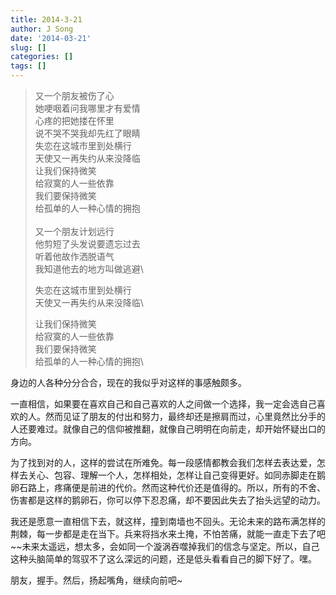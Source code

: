 ```yaml
---
title: 2014-3-21
author: J Song
date: '2014-03-21'
slug: []
categories: []
tags: []
---
```

>又一个朋友被伤了心\
>她哽咽着问我哪里才有爱情\
>心疼的把她搂在怀里\
>说不哭不哭我却先红了眼睛\
>失恋在这城市里到处横行\
>天使又一再失约从来没降临\
>让我们保持微笑\
>给寂寞的人一些依靠\
>我们要保持微笑\
>给孤单的人一种心情的拥抱\
>\
>又一个朋友计划远行\
>他剪短了头发说要遗忘过去\
>听着他故作洒脱语气\
>我知道他去的地方叫做逃避\
>
>失恋在这城市里到处横行\
>天使又一再失约从来没降临\
>
>让我们保持微笑\
>给寂寞的人一些依靠\
>我们要保持微笑\
>给孤单的人一种心情的拥抱\

身边的人各种分分合合，现在的我似乎对这样的事感触颇多。

一直相信，如果要在喜欢自己和自己喜欢的人之间做一个选择，我一定会选自己喜欢的人。然而见证了朋友的付出和努力，最终却还是擦肩而过，心里竟然比分手的人还要难过。就像自己的信仰被推翻，就像自己明明在向前走，却开始怀疑出口的方向。

为了找到对的人，这样的尝试在所难免。每一段感情都教会我们怎样去表达爱，怎样去关心、包容、理解一个人，怎样相处，怎样让自己变得更好。如同赤脚走在鹅卵石路上，疼痛便是前进的代价。然而这种代价还是值得的。所以，所有的不舍、伤害都是这样的鹅卵石，你可以停下忍忍痛，却不要因此失去了抬头远望的动力。

我还是愿意一直相信下去，就这样，撞到南墙也不回头。无论未来的路布满怎样的荆棘，每一步都是走在当下。兵来将挡水来土掩，不怕苦痛，就能一直走下去了吧~~未来太遥远，想太多，会如同一个漩涡吞噬掉我们的信念与坚定。所以，自己这种头脑简单的驾驭不了这么深远的问题，还是低头看看自己的脚下好了。嘿。

朋友，握手。然后，扬起嘴角，继续向前吧~